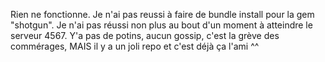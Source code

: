Rien ne fonctionne.
Je n'ai pas reussi à faire de bundle install pour la gem "shotgun".
Je n'ai pas réussi non plus au bout d'un moment  à atteindre le serveur 4567.
Y'a pas de potins, aucun gossip, c'est la grève des commérages, MAIS il y a un joli repo et c'est déjà ça l'ami ^^